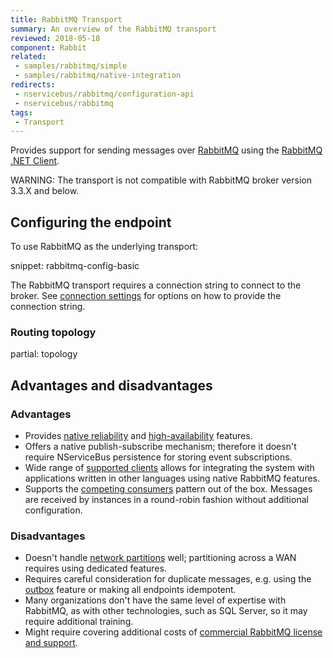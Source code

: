 ```yaml
---
title: RabbitMQ Transport
summary: An overview of the RabbitMQ transport
reviewed: 2018-05-18
component: Rabbit
related:
 - samples/rabbitmq/simple
 - samples/rabbitmq/native-integration
redirects:
 - nservicebus/rabbitmq/configuration-api
 - nservicebus/rabbitmq
tags:
 - Transport
---
```


Provides support for sending messages over [RabbitMQ](https://www.rabbitmq.com/) using the [RabbitMQ .NET Client](https://www.nuget.org/packages/RabbitMQ.Client/).

WARNING: The transport is not compatible with RabbitMQ broker version 3.3.X and below.


## Configuring the endpoint

To use RabbitMQ as the underlying transport:

snippet: rabbitmq-config-basic

The RabbitMQ transport requires a connection string to connect to the broker. See [connection settings](/transports/rabbitmq/connection-settings.md) for options on how to provide the connection string.


### Routing topology

partial: topology

## Advantages and disadvantages


### Advantages

 * Provides [native reliability](https://www.rabbitmq.com/reliability.html) and [high-availability](https://www.rabbitmq.com/ha.html) features.
 * Offers a native publish-subscribe mechanism; therefore it doesn't require NServiceBus persistence for storing event subscriptions.
 * Wide range of [supported clients](https://www.rabbitmq.com/devtools.html) allows for integrating the system with applications written in other languages using native RabbitMQ features.
 * Supports the [competing consumers](https://www.enterpriseintegrationpatterns.com/patterns/messaging/CompetingConsumers.html) pattern out of the box. Messages are received by instances in a round-robin fashion without additional configuration.


### Disadvantages

 * Doesn't handle [network partitions](https://www.rabbitmq.com/partitions.html) well; partitioning across a WAN requires using dedicated features.
 * Requires careful consideration for duplicate messages, e.g. using the [outbox](/nservicebus/outbox/) feature or making all endpoints idempotent.
 * Many organizations don't have the same level of expertise with RabbitMQ, as with other technologies, such as SQL Server, so it may require additional training.
 * Might require covering additional costs of [commercial RabbitMQ license and support](https://www.rabbitmq.com/services.html).
